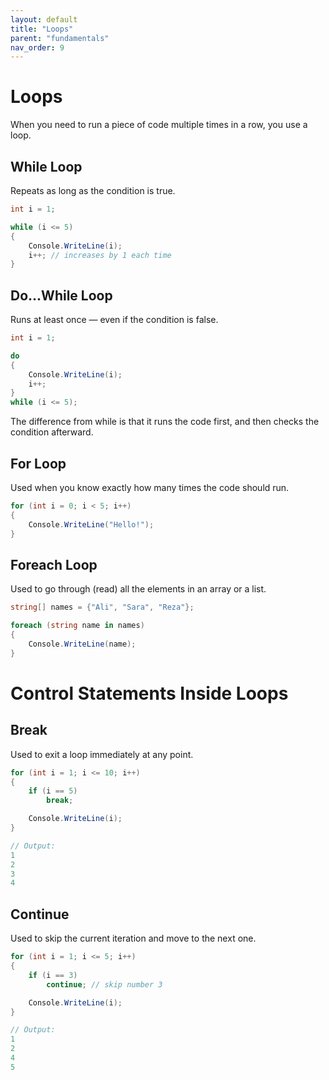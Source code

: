 ```yaml
---
layout: default
title: "Loops"
parent: "fundamentals"
nav_order: 9
---
```


# Loops  
When you need to run a piece of code multiple times in a row, you use a loop.  

## While Loop  
Repeats as long as the condition is true.  

```csharp
int i = 1;

while (i <= 5)
{
    Console.WriteLine(i);
    i++; // increases by 1 each time
}
```

## Do...While Loop
Runs at least once — even if the condition is false.

```csharp
int i = 1;

do
{
    Console.WriteLine(i);
    i++;
}
while (i <= 5);
```
The difference from while is that it runs the code first, and then checks the condition afterward.

## For Loop  
Used when you know exactly how many times the code should run. 

```csharp
for (int i = 0; i < 5; i++)
{
    Console.WriteLine("Hello!");
}
```

## Foreach Loop  
Used to go through (read) all the elements in an array or a list.

```csharp
string[] names = {"Ali", "Sara", "Reza"};

foreach (string name in names)
{
    Console.WriteLine(name);
}
```

# Control Statements Inside Loops  

## Break  
Used to exit a loop immediately at any point.

```csharp
for (int i = 1; i <= 10; i++)
{
    if (i == 5)
        break;

    Console.WriteLine(i);
}

// Output:
1  
2  
3  
4
```

## Continue  
Used to skip the current iteration and move to the next one.  

```csharp
for (int i = 1; i <= 5; i++)
{
    if (i == 3)
        continue; // skip number 3

    Console.WriteLine(i);
}

// Output:
1  
2  
4  
5
```